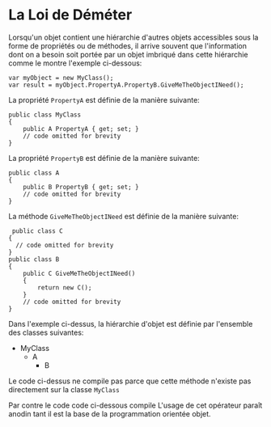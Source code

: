 # La Loi de Déméter

Lorsqu'un objet contient une hiérarchie d'autres objets accessibles sous la forme de propriétés ou de méthodes, il arrive souvent que l'information dont on a besoin soit portée par un objet imbriqué dans cette hiérarchie comme le montre l'exemple ci-dessous:


```Csharp
var myObject = new MyClass();
var result = myObject.PropertyA.PropertyB.GiveMeTheObjectINeed(); 
```

La propriété ```PropertyA``` est définie de la manière suivante:

```Csharp
public class MyClass
{
    public A PropertyA { get; set; }
    // code omitted for brevity
}
```

La propriété ```PropertyB``` est définie de la manière suivante:

```Csharp
public class A
{
    public B PropertyB { get; set; }
    // code omitted for brevity
}
```

La méthode ```GiveMeTheObjectINeed``` est définie de la manière suivante:

```Csharp
 public class C
{
  // code omitted for brevity
}
public class B
{
    public C GiveMeTheObjectINeed()
    {
        return new C();
    }
    // code omitted for brevity
}
```

Dans l'exemple ci-dessus, la hiérarchie d'objet est définie par l'ensemble des classes suivantes:

* MyClass
  * A
    * B


Le code ci-dessus ne compile pas parce que cette méthode n'existe pas directement sur la classe ```MyClass```


Par contre le code code ci-dessous compile
L'usage de cet opérateur paraît anodin tant il est la base de la programmation orientée objet.
